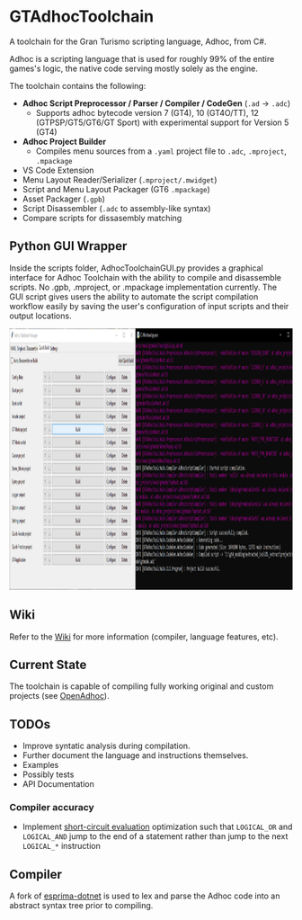 # GTAdhocToolchain
A toolchain for the Gran Turismo scripting language, Adhoc, from C#. 

Adhoc is a scripting language that is used for roughly 99% of the entire games's logic, the native code serving mostly solely as the engine.

The toolchain contains the following:
* **Adhoc Script Preprocessor / Parser / Compiler / CodeGen** (`.ad` -> `.adc`) 
  * Supports adhoc bytecode version 7 (GT4), 10 (GT4O/TT), 12 (GTPSP/GT5/GT6/GT Sport) with experimental support for Version 5 (GT4)
* **Adhoc Project Builder**
  * Compiles menu sources from a `.yaml` project file to `.adc`, `.mproject`, `.mpackage`
* VS Code Extension
* Menu Layout Reader/Serializer (`.mproject/.mwidget`)
* Script and Menu Layout Packager (GT6 `.mpackage`)
* Asset Packager (`.gpb`)
* Script Disassembler (`.adc` to assembly-like syntax)
* Compare scripts for dissasembly matching

## Python GUI Wrapper
Inside the scripts folder, AdhocToolchainGUI.py provides a graphical interface for Adhoc Toolchain with the ability to compile and disassemble scripts. No .gpb, .mproject, or .mpackage implementation currently.
The GUI script gives users the ability to automate the script compilation workflow easily by saving the user's configuration of input scripts and their output locations.
<p align="center">
 <img src="scripts/adhoctoolchaingui.png" width="1348" height="465">
</p>

## Wiki
Refer to the [Wiki](https://github.com/Nenkai/GTAdhocToolchain/wiki) for more information (compiler, language features, etc).

## Current State
The toolchain is capable of compiling fully working original and custom projects (see [OpenAdhoc](https://github.com/Nenkai/OpenAdhoc)).

## TODOs
* Improve syntatic analysis during compilation.
* Further document the language and instructions themselves.
* Examples
* Possibly tests
* API Documentation

### Compiler accuracy
* Implement [short-circuit evaluation](https://en.wikipedia.org/wiki/Short-circuit_evaluation) optimization such that `LOGICAL_OR` and `LOGICAL_AND` jump to the end of a statement rather than jump to the next `LOGICAL_*` instruction

## Compiler
A fork of [esprima-dotnet](https://github.com/Nenkai/esprima-dotnet) is used to lex and parse the Adhoc code into an abstract syntax tree prior to compiling.
